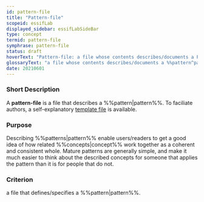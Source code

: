 ```yaml
---
id: pattern-file
title: "Pattern-file"
scopeid: essifLab
displayed_sidebar: essifLabSideBar
type: concept
termid: pattern-file
symphrase: pattern-file
status: draft
hoverText: "Pattern-file: a file whose contents describes/documents a Pattern."
glossaryText: "a file whose contents describes/documents a %%pattern^pattern%%."
date: 20210601
---
```


### Short Description
A **pattern-file** is a file that describes a %%pattern|pattern%%. To faciliate authors, a self-explanatory [template file](/tev1/pattern-file.md) is available.

### Purpose
Describing %%patterns|pattern%% enable users/readers to get a good idea of how related %%concepts|concept%% work together as a coherent and consistent whole. Mature patterns are generally simple, and make it much easier to think about the described concepts for someone that applies the pattern than it is for people that do not.

### Criterion
a file that defines/specifies a %%pattern|pattern%%.
